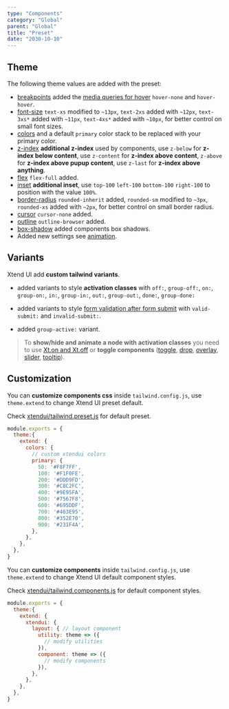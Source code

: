 ```yaml
---
type: "Components"
category: "Global"
parent: "Global"
title: "Preset"
date: "2030-10-10"
---
```


## Theme

The following theme values are added with the preset:

* [breakpoints](https://tailwindcss.com/docs/breakpoints) added the [media queries for hover](https://developer.mozilla.org/en-US/docs/Web/CSS/@media/hover) `hover-none` and `hover-hover`.
* [font-size](https://tailwindcss.com/docs/font-size) `text-xs` modified to `~13px`, `text-2xs` added with `~12px`, `text-3xs*` added with `~11px`, `text-4xs*` added with `~10px`, for better control on small font sizes.
* [colors](https://tailwindcss.com/docs/customizing-colors) and a default `primary` color stack to be replaced with your primary color.
* [z-index](https://tailwindcss.com/docs/z-index) **additional z-index** used by components, use `z-below` for **z-index below content**, use `z-content` for **z-index above content**, `z-above` for **z-index above pupup content**, use `z-last` for **z-index above anything**.
* [flex](https://tailwindcss.com/docs/flex) `flex-full` added.
* [inset](https://tailwindcss.com/docs/top-right-bottom-left) **additional inset**, use `top-100` `left-100` `bottom-100` `right-100` to position with the value `100%`.
* [border-radius](https://tailwindcss.com/docs/border-radius) `rounded-inherit` added, `rounded-sm` modified to `~3px`, `rounded-xs` added with `~2px`, for better control on small border radius.
* [cursor](https://tailwindcss.com/docs/cursor) `cursor-none` added.
* [outline](https://tailwindcss.com/docs/outline) `outline-browser` added.
* [box-shadow](https://tailwindcss.com/docs/box-shadow) added components box shadows.
* Added new settings see [animation](/components/animation).

## Variants

Xtend UI add **custom tailwind variants**.

- added variants to style **activation classes** with `off:`, `group-off:`, `on:`, `group-on:`, `in:`, `group-in:`, `out:`, `group-out:`, `done:`, `group-done:`

- added variants to style [form validation after form submit](/components/form/addon#validation) with `valid-submit:` and `invalid-submit:`.

- added `group-active:` variant.

> To **show/hide and animate a node with activation classes** you need to use [Xt.on and Xt.off](/components/global/javascript#xt-on-and-xt-off) or **toggle components** ([toggle](/components/toggle), [drop](/components/drop), [overlay](/components/overlay), [slider](/components/slider), [tooltip](/components/tooltip)).

## Customization

You can **customize components css** inside `tailwind.config.js`, use `theme.extend` to change Xtend UI preset default.

Check [xtendui/tailwind.preset.js](https://github.com/xtendui/xtendui/blob/beta/tailwind.preset.js) for default preset.

```jsx
module.exports = {
  theme:{
    extend: {
      colors: {
        // custom xtendui colors
        primary: {
          50: '#F8F7FF',
          100: '#F1F0FE',
          200: '#DDD9FD',
          300: '#C8C2FC',
          400: '#9E95FA',
          500: '#7567F8',
          600: '#695DDF',
          700: '#463E95',
          800: '#352E70',
          900: '#231F4A',
        },
      },
    },
  },
}
```

You can **customize components** inside `tailwind.config.js`, use `theme.extend` to change Xtend UI default component styles.

Check [xtendui/tailwind.components.js](https://github.com/xtendui/xtendui/blob/beta/tailwind.components.js) for default component styles.

```jsx
module.exports = {
  theme:{
    extend: {
      xtendui: {
        layout: { // layout component
          utility: theme => ({
            // modify utilities
          }),
          component: theme => ({
            // modify components
          }),
        },
      },
    },
  },
}
```
